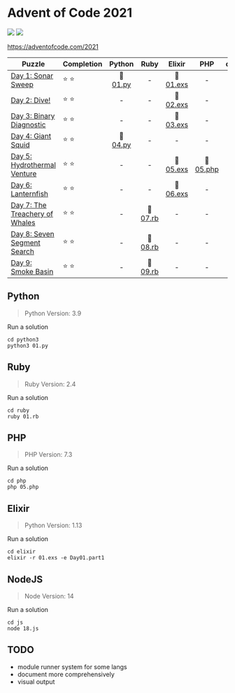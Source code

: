 # Advent of Code 2021

![](https://img.shields.io/badge/stars%20⭐-14-yellow) ![](https://img.shields.io/badge/days%20completed-7-red)

https://adventofcode.com/2021

| Puzzle | Completion | Python | Ruby | Elixir | PHP | other |
|--------|------------|:------:|:----:|:------:|:---:|:-----:|
| [Day 1: Sonar Sweep](https://adventofcode.com/2021/day/1) | :star: :star: | :snake: [01.py](python3/01.py) | - | :heart_decoration: [01.exs](elixir/01.exs) | - | - |
| [Day 2: Dive!](https://adventofcode.com/2021/day/2) | :star: :star: | - | - | :heart_decoration: [02.exs](elixir/02.exs) | - | - |
| [Day 3: Binary Diagnostic](https://adventofcode.com/2021/day/3) | :star: :star: | - | - | :heart_decoration: [03.exs](elixir/03.exs) | - | - |
| [Day 4: Giant Squid](https://adventofcode.com/2021/day/4) | :star: :star: | :snake: [04.py](python3/04.py) | - | - | - | - |
| [Day 5: Hydrothermal Venture](https://adventofcode.com/2021/day/5) | :star: :star: | - | - | :heart_decoration: [05.exs](elixir/05.exs) | :elephant: [05.php](php/05.php) | - |
| [Day 6: Lanternfish](https://adventofcode.com/2021/day/6) | :star: :star: | - | - | :heart_decoration: [06.exs](elixir/06.exs) | - | - |
| [Day 7: The Treachery of Whales](https://adventofcode.com/2021/day/7) | :star: :star: | - | :rotating_light: [07.rb](ruby/07.rb) | - | - | - |
| [Day 8: Seven Segment Search](https://adventofcode.com/2021/day/8) | :star: :star: | - | :rotating_light: [08.rb](ruby/08.rb) | - | - | - |
| [Day 9: Smoke Basin](https://adventofcode.com/2021/day/9) | :star: :star: | - | :rotating_light: [09.rb](ruby/09.rb) | - | - | - |

## Python

> Python Version: 3.9

Run a solution

```
cd python3
python3 01.py
```

## Ruby

> Ruby Version: 2.4

Run a solution

```
cd ruby
ruby 01.rb
```

## PHP

> PHP Version: 7.3

Run a solution

```
cd php
php 05.php
```

## Elixir

> Python Version: 1.13

Run a solution

```
cd elixir
elixir -r 01.exs -e Day01.part1
```

## NodeJS

> Node Version: 14

Run a solution

```
cd js
node 18.js
```

## TODO

- module runner system for some langs
- document more comprehensively
- visual output